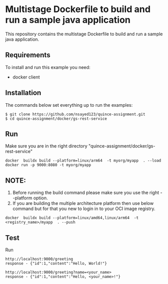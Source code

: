 # Multistage Dockerfile to build and run a sample java application

This repository contains the multistage Dockerfile to build and run a sample java application.

## Requirements

To install and run this example you need:
- docker client


## Installation

The commands below set everything up to run the examples:
```
$ git clone https://github.com/nsayed123/quince-assignment.git
$ cd quince-assignment/docker/gs-rest-service
```


## Run

Make sure you are in the right directory "quince-assignment/docker/gs-rest-service"
```
docker  buildx build --platform=linux/arm64  -t myorg/myapp  . --load
docker run -p 9000:8080 -t myorg/myapp   
```

## NOTE:
1. Before running the build command please make sure you use the right --platform option.
2. If you are building the multiple architecture platform then use below command but for that you new to login in to your OCI image registry.
```
docker  buildx build --platform=linux/amd64,linux/arm64  -t <registry_name>/myapp  . --push
```

## Test
Run
```
http://localhost:9000/greeting
response - {"id":1,"content":"Hello, World!"}

http://localhost:9000/greeting?name=<your_name>
response - {"id":1,"content":"Hello, <your_name>!"}
```
